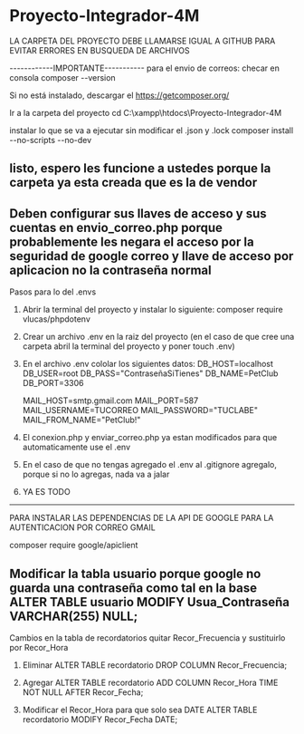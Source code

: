 # Proyecto-Integrador-4M

LA CARPETA DEL PROYECTO DEBE LLAMARSE IGUAL A GITHUB PARA EVITAR ERRORES EN BUSQUEDA DE ARCHIVOS

------------IMPORTANTE-----------
para el envio de correos:
checar en consola 
composer --version

Si no está instalado, descargar el  https://getcomposer.org/

Ir a la carpeta del proyecto
cd C:\xampp\htdocs\Proyecto-Integrador-4M

instalar lo que se va a ejecutar sin modificar el .json y .lock
composer install --no-scripts --no-dev

listo, espero les funcione a ustedes porque la carpeta ya esta creada que es la de vendor
---------------------------------------------------------
Deben configurar sus llaves de acceso y sus cuentas en envio_correo.php porque probablemente les negara el acceso por la seguridad de google
correo y llave de acceso por aplicacion no la contraseña normal
--------------------------------------------------------------

Pasos para lo del .envs
1. Abrir la terminal del proyecto y instalar lo siguiente: composer require vlucas/phpdotenv
2. Crear un archivo .env en la raiz del proyecto (en el caso de que cree una carpeta abril la terminal del proyecto y poner touch .env)
3. En el archivo .env cololar los siguientes datos:
    DB_HOST=localhost
    DB_USER=root
    DB_PASS="ContraseñaSiTienes"
    DB_NAME=PetClub
    DB_PORT=3306

    MAIL_HOST=smtp.gmail.com
    MAIL_PORT=587
    MAIL_USERNAME=TUCORREO 
    MAIL_PASSWORD="TUCLABE"
    MAIL_FROM_NAME="PetClub!"

4. El conexion.php y enviar_correo.php ya estan modificados para que automaticamente use el .env
5. En el caso de que no tengas agregado el .env al .gitignore agregalo, porque si no lo agregas, nada va a jalar
6. YA ES TODO

--------------------------------------------------
PARA INSTALAR LAS DEPENDENCIAS DE LA API DE GOOGLE PARA LA AUTENTICACION POR CORREO GMAIL

composer require google/apiclient

Modificar la tabla usuario porque google no guarda una contraseña como tal en la base
ALTER TABLE usuario MODIFY Usua_Contraseña VARCHAR(255) NULL;
--------------------------------------------------

Cambios en la tabla de recordatorios quitar Recor_Frecuencia y sustituirlo por Recor_Hora
1. Eliminar
ALTER TABLE recordatorio
DROP COLUMN Recor_Frecuencia;

2. Agregar
ALTER TABLE recordatorio
ADD COLUMN Recor_Hora TIME NOT NULL AFTER Recor_Fecha;

3. Modificar el Recor_Hora para que solo sea DATE
ALTER TABLE recordatorio
MODIFY Recor_Fecha DATE;


